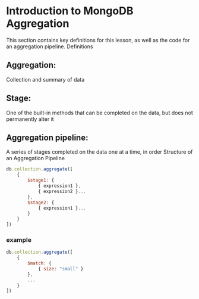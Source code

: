 # Introduction to MongoDB Aggregation

This section contains key definitions for this lesson, as well as the code for an aggregation pipeline.
Definitions

## Aggregation: 
Collection and summary of data

## Stage: 
One of the built-in methods that can be completed on the data, but does not permanently alter it

## Aggregation pipeline: 

A series of stages completed on the data one at a time, in order
Structure of an Aggregation Pipeline
```js
db.collection.aggregate([
    {
        $stage1: {
            { expression1 },
            { expression2 }...
        },
        $stage2: {
            { expression1 }...
        }
    }
])
```

### example
```js
db.collection.aggregate([
    {
        $match: {
            { size: "small" }
        },
        ...
    }
])
```
